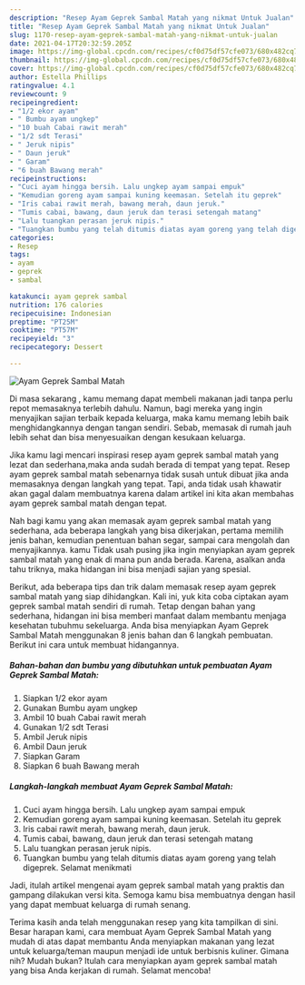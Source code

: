 ```yaml
---
description: "Resep Ayam Geprek Sambal Matah yang nikmat Untuk Jualan"
title: "Resep Ayam Geprek Sambal Matah yang nikmat Untuk Jualan"
slug: 1170-resep-ayam-geprek-sambal-matah-yang-nikmat-untuk-jualan
date: 2021-04-17T20:32:59.205Z
image: https://img-global.cpcdn.com/recipes/cf0d75df57cfe073/680x482cq70/ayam-geprek-sambal-matah-foto-resep-utama.jpg
thumbnail: https://img-global.cpcdn.com/recipes/cf0d75df57cfe073/680x482cq70/ayam-geprek-sambal-matah-foto-resep-utama.jpg
cover: https://img-global.cpcdn.com/recipes/cf0d75df57cfe073/680x482cq70/ayam-geprek-sambal-matah-foto-resep-utama.jpg
author: Estella Phillips
ratingvalue: 4.1
reviewcount: 9
recipeingredient:
- "1/2 ekor ayam"
- " Bumbu ayam ungkep"
- "10 buah Cabai rawit merah"
- "1/2 sdt Terasi"
- " Jeruk nipis"
- " Daun jeruk"
- " Garam"
- "6 buah Bawang merah"
recipeinstructions:
- "Cuci ayam hingga bersih. Lalu ungkep ayam sampai empuk"
- "Kemudian goreng ayam sampai kuning keemasan. Setelah itu geprek"
- "Iris cabai rawit merah, bawang merah, daun jeruk."
- "Tumis cabai, bawang, daun jeruk dan terasi setengah matang"
- "Lalu tuangkan perasan jeruk nipis."
- "Tuangkan bumbu yang telah ditumis diatas ayam goreng yang telah digeprek. Selamat menikmati"
categories:
- Resep
tags:
- ayam
- geprek
- sambal

katakunci: ayam geprek sambal 
nutrition: 176 calories
recipecuisine: Indonesian
preptime: "PT25M"
cooktime: "PT57M"
recipeyield: "3"
recipecategory: Dessert

---
```



![Ayam Geprek Sambal Matah](https://img-global.cpcdn.com/recipes/cf0d75df57cfe073/680x482cq70/ayam-geprek-sambal-matah-foto-resep-utama.jpg)

Di masa  sekarang , kamu memang dapat membeli makanan jadi tanpa perlu repot memasaknya terlebih dahulu. Namun, bagi mereka yang ingin menyajikan sajian terbaik kepada keluarga, maka kamu memang lebih baik menghidangkannya dengan tangan sendiri. Sebab, memasak di rumah jauh lebih sehat dan bisa menyesuaikan dengan kesukaan keluarga.

Jika kamu lagi mencari inspirasi resep ayam geprek sambal matah yang lezat dan sederhana,maka anda sudah berada di tempat yang tepat. Resep ayam geprek sambal matah  sebenarnya tidak susah untuk dibuat jika anda memasaknya dengan langkah yang tepat. Tapi, anda tidak usah khawatir akan gagal dalam membuatnya 
karena dalam artikel ini kita akan membahas ayam geprek sambal matah dengan tepat.  



Nah bagi kamu yang akan memasak ayam geprek sambal matah yang sederhana, ada beberapa langkah yang bisa dikerjakan, pertama memilih jenis bahan, kemudian penentuan bahan segar, sampai cara mengolah dan menyajikannya. kamu Tidak usah pusing jika ingin menyiapkan ayam geprek sambal matah yang enak di mana pun anda berada. Karena, asalkan anda  tahu triknya, maka hidangan ini bisa menjadi sajian yang spesial.

Berikut, ada beberapa tips dan trik dalam memasak resep ayam geprek sambal matah yang siap dihidangkan. Kali ini, yuk kita coba ciptakan ayam geprek sambal matah sendiri di rumah. Tetap dengan bahan yang sederhana, hidangan ini bisa memberi manfaat dalam membantu menjaga kesehatan tubuhmu sekeluarga. Anda bisa menyiapkan Ayam Geprek Sambal Matah menggunakan 8 jenis bahan dan 6 langkah pembuatan. Berikut ini cara untuk membuat hidangannya.

<!--inarticleads1-->

##### Bahan-bahan dan bumbu yang dibutuhkan untuk pembuatan Ayam Geprek Sambal Matah:

1. Siapkan 1/2 ekor ayam
1. Gunakan  Bumbu ayam ungkep
1. Ambil 10 buah Cabai rawit merah
1. Gunakan 1/2 sdt Terasi
1. Ambil  Jeruk nipis
1. Ambil  Daun jeruk
1. Siapkan  Garam
1. Siapkan 6 buah Bawang merah




<!--inarticleads2-->

##### Langkah-langkah membuat Ayam Geprek Sambal Matah:

1. Cuci ayam hingga bersih. Lalu ungkep ayam sampai empuk
1. Kemudian goreng ayam sampai kuning keemasan. Setelah itu geprek
1. Iris cabai rawit merah, bawang merah, daun jeruk.
1. Tumis cabai, bawang, daun jeruk dan terasi setengah matang
1. Lalu tuangkan perasan jeruk nipis.
1. Tuangkan bumbu yang telah ditumis diatas ayam goreng yang telah digeprek. Selamat menikmati




Jadi, itulah artikel mengenai  ayam geprek sambal matah  yang praktis dan gampang dilakukan versi kita. Semoga kamu bisa membuatnya dengan hasil yang dapat membuat keluarga di rumah senang. 

Terima kasih anda telah menggunakan resep yang kita tampilkan di sini. Besar harapan kami, cara membuat  Ayam Geprek Sambal Matah yang mudah di atas dapat membantu Anda menyiapkan makanan yang lezat untuk keluarga/teman maupun menjadi ide untuk berbisnis kuliner. Gimana nih? Mudah bukan? Itulah cara menyiapkan ayam geprek sambal matah yang bisa Anda kerjakan di rumah. Selamat mencoba!

